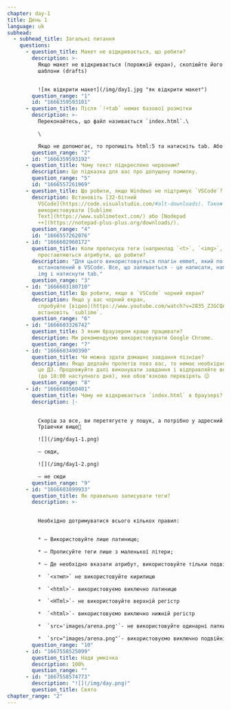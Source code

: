 ```yaml
---
chapter: day-1
title: День 1
language: uk
subhead:
  - subhead_title: Загальні питання
    questions:
      - question_title: Макет не відкривається, що робити?
        description: >-
          Якщо макет не відкривається (порожній екран), скопіюйте його собі в
          шаблони (drafts)


          ![як відкрити макет](/img/day1.jpg "як відкрити макет")
        question_range: "1"
        id: "1666359593101"
      - question_title: П﻿ісля `!+tab` немає базової розмітки
        description: >-
          Переконайтесь, що файл називається `index.html`.\

          \

          Якщо не допомогає, то пропишіть html:5 та натисніть tab. Або пропишіть просто html і з випадаючого списку оберіть html:5 (у редакторі коду у файлі `index.html).`
        question_range: "2"
        id: "1666359593192"
      - question_title: Ч﻿ому текст підкреслено червоним?
        description: Це підказка для вас про допущену помилку.
        question_range: "5"
        id: "1666557261969"
      - question_title: Щ﻿о робити, якщо Windows не підтримує `VSCode`?
        description: Встановіть [32-бітний
          VSCode](https://code.visualstudio.com/#alt-downloads). Також можна
          використовувати [Sublime
          Text](https://www.sublimetext.com/) або [Nodepad
          ++](https://notepad-plus-plus.org/downloads/).
        question_range: "4"
        id: "1666557262076"
      - id: "1666602960172"
        question_title: Коли прописуєш теги (наприклад `<﻿t>`, `<img>`, або `<link>`) не
          проставляються атрибути, що робити?
        description: "Для цього використовується плагін emmet, який по дефолту вже
          встановлений в VSCode. Все, що залишається - це написати, наприклад:
          img і натиснути tab."
        question_range: "3"
      - id: "1666603180710"
        question_title: Щ﻿о робити, якщо в `VSCode` чорний екран?
        description: Якщо у вас чорний екран,
          спробуйте [відео](https://www.youtube.com/watch?v=2835_ZJGCQA) або
          встановіть `sublime`.
        question_range: "6"
      - id: "1666603326742"
        question_title: З﻿ яким браузером краще працювати?
        description: Ми рекомендуємо використовувати Google Chrome.
        question_range: "7"
      - id: "1666603490390"
        question_title: Ч﻿и можна здати домашнє завдання пізніше?
        description: Якщо дедлайн пролетів повз вас, то немає необхідності відправляти
          це ДЗ. Продовжуйте далі виконувати завдання і відправляйте вже нове ДЗ
          (до 18:00 наступного дня), яке обов'язково перевірять 😉
        question_range: "8"
      - id: "1666603560401"
        question_title: Ч﻿ому не відкривається `index.html` в браузері?
        description: |-
          

          Скоріш за все, ви перетягуєте у пошук, а потрібно у адресний рядок😉\
          Трішечки вище🤗

          ![](/img/day1-1.png)

          – сюди,

          ![](/img/day1-2.png)

          – не сюди
        question_range: "9"
      - id: "1666603899933"
        question_title: Я﻿к правильно записувати теги?
        description: >-
          

          Необхідно дотримуватися всього кількох правил:


          * – Використовуйте лише латиницю;

          * – Прописуйте теги лише з маленької літери;

          * – Де необхідно вказати атрибут, використовуйте тільки подвійні лапки.

          *  `<хтмл>` не використовуйте кирилицю

          *  `<html>`- використовуємо виключно латиницю

          *  `<HTml>`- не використовуйте верхній регістр

          *  `<html>`- використовуємо виключно нижній регістр

          *  `src='images/arena.png'`- не використовуйте одинарні лапки

          *  `src="images/arena.png"`- використовуємо виключно подвійні лапки
        question_range: "10"
      - id: "1667558525099"
        question_title: Н﻿адя умнічка
        description: 1﻿00%
        question_range: ""
      - id: "1667558574773"
        description: "![](/img/day.png)"
        question_title: С﻿вято
chapter_range: "2"
---
```

